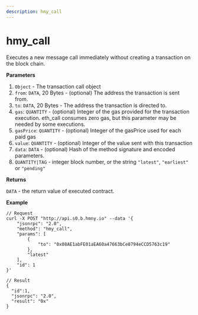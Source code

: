 ```yaml
---
description: hmy_call
---
```


# hmy\_call

Executes a new message call immediately without creating a transaction on the block chain.

**Parameters**

1. `Object` - The transaction call object
2. `from`: `DATA`, 20 Bytes - (optional) The address the transaction is sent from.
3. `to`: `DATA`, 20 Bytes - The address the transaction is directed to.
4. `gas`: `QUANTITY` - (optional) Integer of the gas provided for the transaction execution. eth\_call consumes zero gas, but this parameter may be needed by some executions.
5. `gasPrice`: `QUANTITY` - (optional) Integer of the gasPrice used for each paid gas
6. `value`: `QUANTITY` - (optional) Integer of the value sent with this transaction
7. `data`: `DATA` - (optional) Hash of the method signature and encoded parameters.
8. `QUANTITY|TAG` - integer block number, or the string `"latest"`, `"earliest"` or `"pending"`

**Returns**

`DATA` - the return value of executed contract.

**Example**

```
// Request
curl -X POST "http://api.s0.b.hmny.io" --data '{
    "jsonrpc": "2.0",
    "method": "hmy_call",
    "params": [
        {
            "to": "0x08AE1abFE01aEA60a47663bCe0794eCCD5763c19"
        },
        "latest"
    ],
    "id": 1
}'

// Result
{
  "id":1,
  "jsonrpc": "2.0",
  "result": "0x"
}
```
